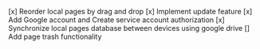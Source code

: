 [x] Reorder local pages by drag and drop
[x] Implement update feature
[x] Add Google account and Create service account authorization
[x] Synchronize local pages database between devices using google drive
[] Add page trash functionality